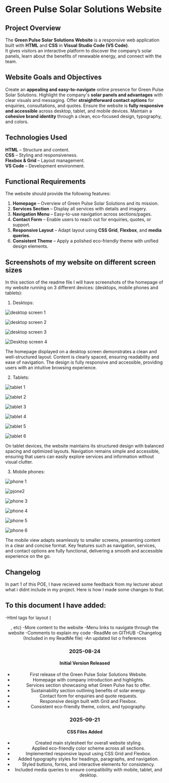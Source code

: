 # Green Pulse Solar Solutions Website

## Project Overview

The **Green Pulse Solar Solutions Website** is a responsive web application built with **HTML** and **CSS** in **Visual Studio Code (VS Code)**.  
It gives visitors an interactive platform to discover the company’s solar panels, learn about the benefits of renewable energy, and connect with the team.



## Website Goals and Objectives
Create an **appealing and easy-to-navigate** online presence for Green Pulse Solar Solutions.
Highlight the company's **solar panels and advantages** with clear visuals and messaging.
Offer **straightforward contact options** for enquiries, consultations, and quotes.
Ensure the website is **fully responsive and accessible** across desktop, tablet, and mobile devices.
Maintain a **cohesive brand identity** through a clean, eco-focused design, typography, and colors.



## Technologies Used
**HTML** – Structure and content.  
**CSS** – Styling and responsiveness.  
**Flexbox & Grid** – Layout management.  
**VS Code** – Development environment. 



## Functional Requirements
The website should provide the following features:  

1. **Homepage** – Overview of Green Pulse Solar Solutions and its mission.  
2. **Services Section** – Display all services with details and imagery.  
3. **Navigation Menu** – Easy-to-use navigation across sections/pages.  
4. **Contact Form** – Enable users to reach out for enquiries, quotes, or support.  
6. **Responsive Layout** – Adapt layout using **CSS Grid**, **Flexbox**, and **media queries**.  
7. **Consistent Theme** – Apply a polished eco-friendly theme with unified design elements.


## Screenshots of my website on different screen sizes
In this section of the readme file I will have screenshots of the homepage of my website running on 3 different devices: (desktops, mobile phones and tablets):
1. Desktops:

![desktop screen 1](https://github.com/user-attachments/assets/39dafeb8-4a83-4811-9af0-eec1b02efe74)

![desktop screen 2](https://github.com/user-attachments/assets/9e9b4f8c-d535-47b8-af8f-c389ba7b9e99)

![desktop screen 3](https://github.com/user-attachments/assets/6b9f7ecb-efde-4705-ad19-3eaac3b07ff6)

![Desktop screen 4](https://github.com/user-attachments/assets/5d33e834-51ac-4374-bfaf-ea17213ab31d)

The homepage displayed on a desktop screen demonstrates a clean and well-structured layout. Content is clearly spaced, ensuring readability and ease of navigation. The design is fully responsive and accessible, providing users with an intuitive browsing experience.

2. Tablets:

![tablet 1](https://github.com/user-attachments/assets/7748afc1-f710-4693-a796-c5d8dd14fb89)

![tablet 2](https://github.com/user-attachments/assets/607d45d8-5d12-43c1-ba3d-701c03552628)

![tablet 3](https://github.com/user-attachments/assets/fed5cc74-b941-4ca7-b837-85ef029e88bb)

![tablet 4](https://github.com/user-attachments/assets/dd8129c5-5b53-43b2-83de-7932579ff770)

![tablet 5](https://github.com/user-attachments/assets/813b4452-c925-4e37-95f5-0a8654560fb0)

![tablet 6](https://github.com/user-attachments/assets/6cac5b92-27d8-420c-a333-d529e77febe2)

On tablet devices, the website maintains its structured design with balanced spacing and optimized layouts. Navigation remains simple and accessible, ensuring that users can easily explore services and information without visual clutter.

3. Mobile phones:

![phone 1](https://github.com/user-attachments/assets/05433f27-3d53-4db5-a402-4ed8814c0ded)

![pjone2](https://github.com/user-attachments/assets/90b5ff63-a260-4dab-90f5-4688a2db0c5d)

![phone 3](https://github.com/user-attachments/assets/cca9cee4-8aa0-48c4-8206-d34d1ebbeb74)

![phone 4](https://github.com/user-attachments/assets/88738ccf-fa87-4070-9872-c02b63c1b975)

![phone 5](https://github.com/user-attachments/assets/93523a16-9df7-4e4e-91ec-7e0d259cf73e)

![phone 6](https://github.com/user-attachments/assets/a7eab27b-5f04-4340-aaf1-26af0e913952)

The mobile view adapts seamlessly to smaller screens, presenting content in a clear and concise format. Key features such as navigation, services, and contact options are fully functional, delivering a smooth and accessible experience on the go. 

## Changelog
In part 1 of this POE, I have recieved some feedback from my lecturer about what i didnt include in my project. Here is how I made some changes to that. 

## To this document I have added:
-Html tags for layout (<header>, <body> etc)
-More content to the website
-Menu links to navigate through the website
-Comments to explain my code
-ReadMe on GITHUB
-Changelog (Included in my ReadMe file)
-An updated list o freferences

### 2025-08-24
#### Initial Version Released
- First release of the Green Pulse Solar Solutions Website.  
- Homepage with company introduction and highlights.  
- Services section showcasing what Green Pulse has to offer.  
- Sustainability section outlining benefits of solar energy.  
- Contact form for enquiries and quote requests.  
- Responsive design built with Grid and Flexbox.  
- Consistent eco-friendly theme, colors, and typography. 

### 2025-09-21  
#### CSS Files Added  
- Created main stylesheet for overall website styling.  
- Applied eco-friendly color scheme across all sections.  
- Implemented responsive layout using CSS Grid and Flexbox.  
- Added typography styles for headings, paragraphs, and navigation.  
- Styled buttons, forms, and interactive elements for consistency.  
- Included media queries to ensure compatibility with mobile, tablet,  and desktop.

